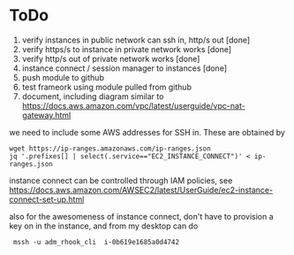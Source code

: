 # ToDo

1. verify instances in public network can ssh in, http/s out [done]
2. verify https/s to instance in private network works [done]
3. verify http/s out of private network works [done]
4. instance connect / session manager to instances [done]
6. push module to github
7. test frameork using module pulled from github
8. document, including diagram similar to https://docs.aws.amazon.com/vpc/latest/userguide/vpc-nat-gateway.html



we need to include some AWS addresses for SSH in. These are obtained by

```
wget https://ip-ranges.amazonaws.com/ip-ranges.json
jq '.prefixes[] | select(.service=="EC2_INSTANCE_CONNECT")' < ip-ranges.json
```

instance connect can be controlled through IAM policies, see https://docs.aws.amazon.com/AWSEC2/latest/UserGuide/ec2-instance-connect-set-up.html


also for the awesomeness of instance connect, don't have to provision a key on in the instance, and from my desktop can do

```
 mssh -u adm_rhook_cli  i-0b619e1685a0d4742
 ```
